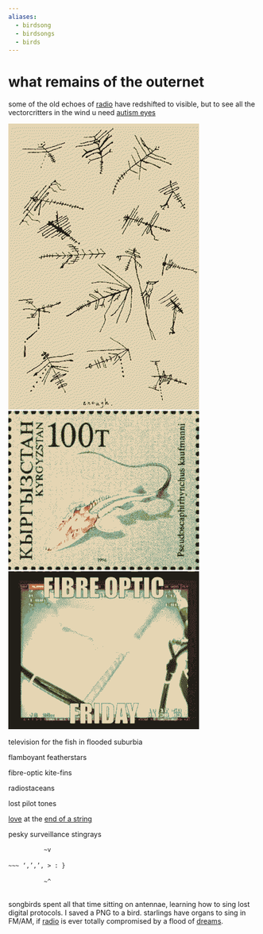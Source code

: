 ```yaml
---
aliases:
  - birdsong
  - birdsongs
  - birds
---
```

# what remains of the outernet

some of the old echoes of [radio](radio.md) have redshifted to visible, but to see all the vectorcritters in the wind u need [autism eyes](Scrimshaw.md)

![](img/networkers.png)
![](img/pseudoscaphirhynchus_kaufmanni.png)
![](img/fibreopticfriday.png)

television for the fish in flooded suburbia

flamboyant featherstars

fibre-optic kite-fins

radiostaceans

lost pilot tones

[love](https://orf.place/love.html) at the [end of a string](skyfill.md)

pesky surveillance stingrays

```
          ~v

~~~ ‘,’,’, > : }

          ~^
```

## 

songbirds spent all that time sitting on antennae, learning how to sing lost digital protocols. I saved a PNG to a bird. starlings have organs to sing in FM/AM, if [radio](radio.md) is ever totally compromised by a flood of [dreams](dream.md).